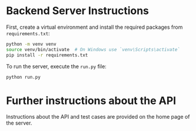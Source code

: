 # Backend Server Instructions

First, create a virtual environment and install the required packages from `requirements.txt`:

```bash
python -m venv venv
source venv/bin/activate  # On Windows use `venv\Scripts\activate`
pip install -r requirements.txt
```

To run the server, execute the `run.py` file:

```bash
python run.py
```
# Further instructions about the API
Instructions about the API and test cases are provided on the home page of the server.